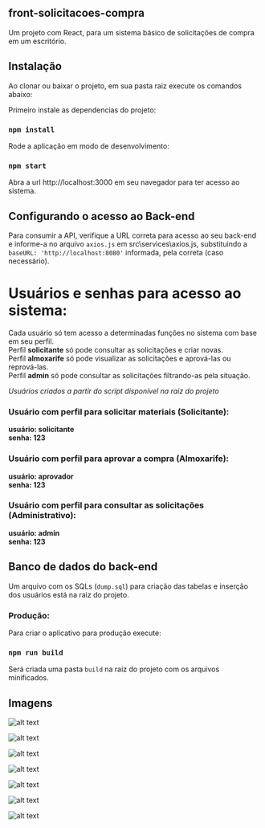 ## front-solicitacoes-compra

Um projeto com React, para um sistema básico de solicitações de compra em um escritório.

## Instalação

Ao clonar ou baixar o projeto, em sua pasta raiz execute os comandos abaixo:

Primeiro instale as dependencias do projeto:
### `npm install`

Rode a aplicação em modo de desenvolvimento: 
### `npm start`

Abra a url http://localhost:3000 em seu navegador para ter acesso ao sistema.

## Configurando o acesso ao Back-end

Para consumir a API, verifique a URL correta para acesso ao seu back-end e informe-a no arquivo `axios.js` em src\services\axios.js, substituindo a `baseURL: 'http://localhost:8080'` informada, pela correta (caso necessário).

# Usuários e senhas para acesso ao sistema:

Cada usuário só tem acesso a determinadas funções no sistema com base em seu perfil.<br/>
Perfil **solicitante** só pode consultar as solicitações e criar novas. <br/>
Perfil **almoxarife** só pode visualizar as solicitações e aprová-las ou reprová-las.<br/>
Perfil **admin** só pode consultar as solicitações filtrando-as pela situação.

*Usuários criados a partir do script disponível na raiz do projeto*

### Usuário com perfil para solicitar materiais (Solicitante):
**usuário: solicitante** <br/>
**senha: 123**
### Usuário com perfil para aprovar a compra (Almoxarife):
**usuário: aprovador** <br/>
**senha: 123**
### Usuário com perfil para consultar as solicitações (Administrativo):
**usuário: admin** <br/>
**senha: 123**

## Banco de dados do back-end

Um arquivo com os SQLs (`dump.sql`) para criação das tabelas e inserção dos usuários está na raiz do projeto.


### Produção:

Para criar o aplicativo para produção execute:
### `npm run build`

Será criada uma pasta `build` na raiz do projeto com os arquivos minificados.

## Imagens

![alt text](https://user-images.githubusercontent.com/42716178/82509849-6fa9b980-9adf-11ea-83c9-1f9f2fedcc17.png)

![alt text](https://user-images.githubusercontent.com/42716178/82509851-70425000-9adf-11ea-9c5f-028c0777ee23.png)

![alt text](https://user-images.githubusercontent.com/42716178/82509852-70dae680-9adf-11ea-8264-ee10493b68a0.png)

![alt text](https://user-images.githubusercontent.com/42716178/82509853-70dae680-9adf-11ea-8719-effdbdfaf4b8.png)

![alt text](https://user-images.githubusercontent.com/42716178/82509854-71737d00-9adf-11ea-9d0b-5731b22590cf.png)

![alt text](https://user-images.githubusercontent.com/42716178/82509856-71737d00-9adf-11ea-9a4b-cbae236a4214.png)

![alt text](https://user-images.githubusercontent.com/42716178/82510030-ed6dc500-9adf-11ea-8094-a198dbfd5a21.png)
